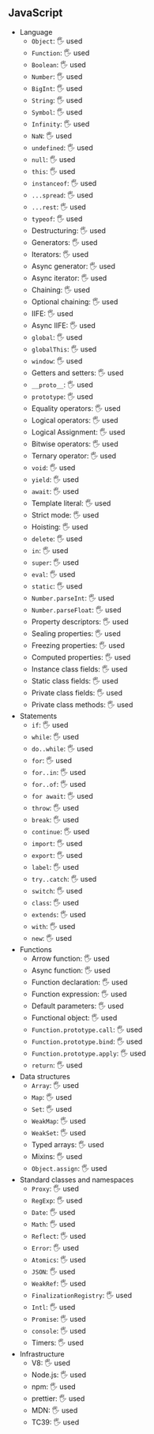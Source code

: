 ## JavaScript

- Language
  - `Object`: 🖐️ used
  - `Function`: 🖐️ used
  - `Boolean`: 🖐️ used
  - `Number`: 🖐️ used
  - `BigInt`: 🖐️ used
  - `String`: 🖐️ used
  - `Symbol`: 🖐️ used
  - `Infinity`: 🖐️ used
  - `NaN`: 🖐️ used
  - `undefined`: 🖐️ used
  - `null`: 🖐️ used
  - `this`: 🖐️ used
  - `instanceof`: 🖐️ used
  - `...spread`: 🖐️ used
  - `...rest`: 🖐️ used
  - `typeof`: 🖐️ used
  - Destructuring: 🖐️ used
  - Generators: 🖐️ used
  - Iterators: 🖐️ used
  - Async generator: 🖐️ used
  - Async iterator: 🖐️ used
  - Chaining: 🖐️ used
  - Optional chaining: 🖐️ used
  - IIFE: 🖐️ used
  - Async IIFE: 🖐️ used
  - `global`: 🖐️ used
  - `globalThis`: 🖐️ used
  - `window`: 🖐️ used
  - Getters and setters: 🖐️ used
  - `__proto__`: 🖐️ used
  - `prototype`: 🖐️ used
  - Equality operators: 🖐️ used
  - Logical operators: 🖐️ used
  - Logical Assignment: 🖐️ used
  - Bitwise operators: 🖐️ used
  - Ternary operator: 🖐️ used
  - `void`: 🖐️ used
  - `yield`: 🖐️ used
  - `await`: 🖐️ used
  - Template literal: 🖐️ used
  - Strict mode: 🖐️ used
  - Hoisting: 🖐️ used
  - `delete`: 🖐️ used
  - `in`: 🖐️ used
  - `super`: 🖐️ used
  - `eval`: 🖐️ used
  - `static`: 🖐️ used
  - `Number.parseInt`: 🖐️ used
  - `Number.parseFloat`: 🖐️ used
  - Property descriptors: 🖐️ used
  - Sealing properties: 🖐️ used
  - Freezing properties: 🖐️ used
  - Computed properties: 🖐️ used
  - Instance class fields: 🖐️ used
  - Static class fields: 🖐️ used
  - Private class fields: 🖐️ used
  - Private class methods: 🖐️ used
- Statements
  - `if`: 🖐️ used
  - `while`: 🖐️ used
  - `do..while`: 🖐️ used
  - `for`: 🖐️ used
  - `for..in`: 🖐️ used
  - `for..of`: 🖐️ used
  - `for await`: 🖐️ used
  - `throw`: 🖐️ used
  - `break`: 🖐️ used
  - `continue`: 🖐️ used
  - `import`: 🖐️ used
  - `export`: 🖐️ used
  - `label`: 🖐️ used
  - `try..catch`: 🖐️ used
  - `switch`: 🖐️ used
  - `class`: 🖐️ used
  - `extends`: 🖐️ used
  - `with`: 🖐️ used
  - `new`: 🖐️ used
- Functions
  - Arrow function: 🖐️ used
  - Async function: 🖐️ used
  - Function declaration: 🖐️ used
  - Function expression: 🖐️ used
  - Default parameters: 🖐️ used
  - Functional object: 🖐️ used
  - `Function.prototype.call`: 🖐️ used
  - `Function.prototype.bind`: 🖐️ used
  - `Function.prototype.apply`: 🖐️ used
  - `return`: 🖐️ used
- Data structures
  - `Array`: 🖐️ used
  - `Map`: 🖐️ used
  - `Set`: 🖐️ used
  - `WeakMap`: 🖐️ used
  - `WeakSet`: 🖐️ used
  - Typed arrays: 🖐️ used
  - Mixins: 🖐️ used
  - `Object.assign`: 🖐️ used
- Standard classes and namespaces
  - `Proxy`: 🖐️ used
  - `RegExp`: 🖐️ used
  - `Date`: 🖐️ used
  - `Math`: 🖐️ used
  - `Reflect`: 🖐️ used
  - `Error`: 🖐️ used
  - `Atomics`: 🖐️ used
  - `JSON`: 🖐️ used
  - `WeakRef`: 🖐️ used
  - `FinalizationRegistry`: 🖐️ used
  - `Intl`: 🖐️ used
  - `Promise`: 🖐️ used
  - `console`: 🖐️ used
  - Timers: 🖐️ used
- Infrastructure
  - V8: 🖐️ used
  - Node.js: 🖐️ used
  - npm: 🖐️ used
  - prettier: 🖐️ used
  - MDN: 🖐️ used
  - TC39: 🖐️ used
